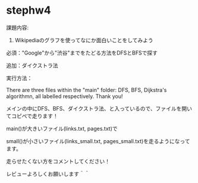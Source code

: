 # stephw4

課題内容:

1. Wikipediaのグラフを使ってなにか面白いことをしてみよう

必須："Google"から"渋谷"までをたどる方法をDFSとBFSで探す

追加：ダイクストラ法


実行方法：

There are three files within the "main" folder: DFS, BFS, Dijkstra's algorithmn, all labelled respectively.
Thank you!

メインの中にDFS、BFS、ダイクストラ法、と入っているので、ファイルを開いてコピぺで走ります！

main()が大きいファイル(links.txt, pages.txt)で

small()が小さいファイル(links_small.txt, pages_small.txt)を走るようになってます。

走らせたくない方をコメントしてください！

レビューよろしくお願いします＾＾
